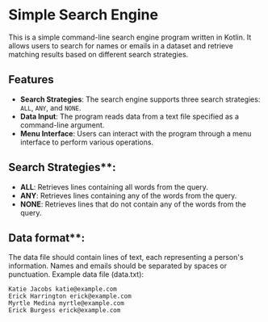 # Simple Search Engine

This is a simple command-line search engine program written in Kotlin. It allows users to search for names or emails in a dataset and retrieve matching results based on different search strategies.

## Features

- **Search Strategies**: The search engine supports three search strategies: `ALL`, `ANY`, and `NONE`.
- **Data Input**: The program reads data from a text file specified as a command-line argument.
- **Menu Interface**: Users can interact with the program through a menu interface to perform various operations.

## Search Strategies**:

- **ALL**: Retrieves lines containing all words from the query.
- **ANY**: Retrieves lines containing any of the words from the query.
- **NONE**: Retrieves lines that do not contain any of the words from the query.

## Data format**:
The data file should contain lines of text, each representing a person's information. Names and emails should be separated by spaces or punctuation.
Example data file (data.txt):

```
Katie Jacobs katie@example.com
Erick Harrington erick@example.com
Myrtle Medina myrtle@example.com
Erick Burgess erick@example.com
```
